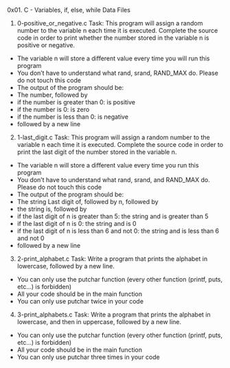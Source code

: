 0x01. C - Variables, if, else, while Data Files

1. 0-positive_or_negative.c Task: This program will assign a random number to the variable n each time it is executed. Complete the source code in order to print whether the number stored in the variable n is positive or negative.

* The variable n will store a different value every time you will run this program
* You don’t have to understand what rand, srand, RAND_MAX do. Please do not touch this code
* The output of the program should be:
* The number, followed by
* if the number is greater than 0: is positive
* if the number is 0: is zero
* if the number is less than 0: is negative
* followed by a new line

2. 1-last_digit.c Task: This program will assign a random number to the variable n each time it is executed. Complete the source code in order to print the last digit of the number stored in the variable n.

* The variable n will store a different value every time you run this program
* You don’t have to understand what rand, srand, and RAND_MAX do. Please do not touch this code
* The output of the program should be:
* The string Last digit of, followed by
n, followed by
* the string is, followed by
* if the last digit of n is greater than 5: the string and is greater than 5
* if the last digit of n is 0: the string and is 0
* if the last digit of n is less than 6 and not 0: the string and is less than 6 and not 0
* followed by a new line

3. 2-print_alphabet.c Task: Write a program that prints the alphabet in lowercase, followed by a new line.

* You can only use the putchar function (every other function (printf, puts, etc…) is forbidden)
* All your code should be in the main function
* You can only use putchar twice in your code

4. 3-print_alphabets.c Task: Write a program that prints the alphabet in lowercase, and then in uppercase, followed by a new line.

* You can only use the putchar function (every other function (printf, puts, etc…) is forbidden)
* All your code should be in the main function
* You can only use putchar three times in your code
